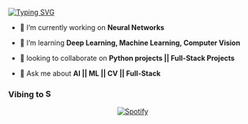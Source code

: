 [![Typing SVG](https://readme-typing-svg.demolab.com?font=Signika&size=30&pause=1000&color=F7F7F7&random=false&width=435&lines=Data-Science;Machine+learning;Deep+learning)](https://git.io/typing-svg)

- 🔭 I’m currently working on **Neural Networks**

- 🌱 I’m learning **Deep Learning, Machine Learning, Computer Vision**

- 👯 looking to collaborate on **Python projects || Full-Stack Projects**

- 💬 Ask me about **AI || ML || CV || Full-Stack**

### Vibing to <img alt="Spotify" height="17" width="17" src="https://www.freepnglogos.com/uploads/spotify-logo-png/file-spotify-logo-png-4.png">
<div align="center">

[![Spotify](https://novatorem-rho-dusky.vercel.app/api/spotify)](https://open.spotify.com/user/31dq5aravxogicr3zzpxhqzphhne)
